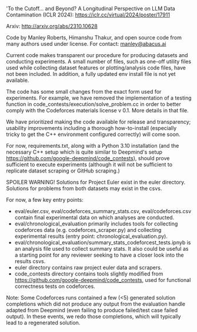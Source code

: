 'To the Cutoff... and Beyond? A Longitudinal Perspective on LLM Data Contamination (ICLR 2024): https://iclr.cc/virtual/2024/poster/17911

Arxiv: http://arxiv.org/abs/2310.10628

Code by Manley Roberts, Himanshu Thakur, and open source code from many authors used under license.
For contact: manley@abacus.ai

Current code makes transparent our procedure for producing datasets and conducting experiments. A small number of files, such as one-off utility files used while collecting dataset features or plotting/analysis code files, have not been included. In addition, a fully updated env install file is not yet available.

The code has some small changes from the exact form used for experiments. For example, we have removed the implementation of a testing function in code_contests/execution/solve_problem.cc in order to better comply with the Codeforces materials license v 0.1. More details in that file.

We have prioritized making the code available for release and transparency; usability improvements including a thorough how-to-install (especially tricky to get the C++ environment configured correctly) will come soon.

For now, requirements.txt, along with a Python 3.10 installation (and the necessary C++ setup which is quite similar to Deepmind's setup https://github.com/google-deepmind/code_contests), should prove sufficient to execute experiments (although it will not be sufficient to replicate dataset scraping or GitHub scraping.)

SPOILER WARNING! Solutions for Project Euler exist in the euler directory. Solutions for problems from both datasets may exist in the csvs.

For now, a few key entry points:
- eval/euler.csv, eval/codeforces_summary_stats.csv, eval/codeforces.csv contain final experimental data on which analyses are conducted.
- eval/chronological_evaluation primarily includes tools for collecting codeforces data (e.g. codeforces_scraper.py) and collecting experimental results (entry point: chronological_evaluation.py).
- eval/chronological_evaluation/summary_stats_codeforcest_tests.ipnyb is an analysis file used to collect summary stats. It also could be useful as a starting point for any reviewer seeking to have a closer look into the results csvs.
- euler directory contains raw project euler data and scrapers. 
- code_contests directory contains tools slightly modified from https://github.com/google-deepmind/code_contests, used for functional correctness tests on codeforces.

Note: Some Codeforces runs contained a few (<5) generated solution completions which did not produce any output from the evaluation handle adapted from Deepmind (even failing to produce failed/test case failed output). In these events, we redo those completions, which will typically lead to a regenerated solution.
